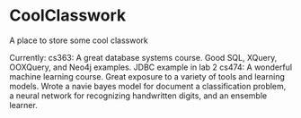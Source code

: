 # CoolClasswork
A place to store some cool classwork

Currently: 
  cs363: A great database systems course. Good SQL, XQuery, OOXQuery, and Neo4j 	examples. JDBC example in lab 2
  cs474: A wonderful machine learning course. Great exposure to a variety of 
  	tools and learning models. Wrote a navie bayes model for document a 
	classification problem, a neural network for recognizing handwritten 
	digits, and an ensemble learner. 
